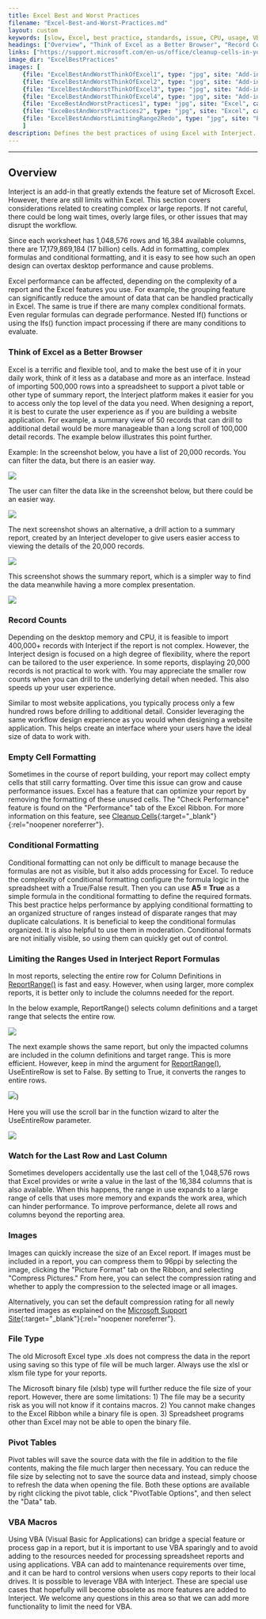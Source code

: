 ```yaml
---
title: Excel Best and Worst Practices
filename: "Excel-Best-and-Worst-Practices.md"
layout: custom
keywords: [slow, Excel, best practice, standards, issue, CPU, usage, VBA]
headings: ["Overview", "Think of Excel as a Better Browser", "Record Counts", "Empty Cell Formatting", "Conditional Formatting", "Limiting the Ranges Used in Interject Report Formulas", "Watch for the Last Row and Last Column", "Images", "File Type", "Pivot Tables", "VBA Macros"]
links: ["https://support.microsoft.com/en-us/office/cleanup-cells-in-your-workbook-edcc579f-b82f-495b-8d31-e786cd11717b", "/wIndex/ReportRange.html", "/wIndex/ReportRange.html", "https://support.microsoft.com/en-us/office/change-the-default-resolution-for-inserting-pictures-in-office-f4aca5b4-6332-48c6-9488-bf5e0094a7d2#ID0EBF=Windows"]
image_dir: "ExcelBestPractices"
images: [
	{file: "ExcelBestAndWorstThinkOfExcel1", type: "jpg", site: "Add-in", cat: "Report", sub: "", report: "Customer Aging Summary", ribbon: "", config: ""}, 
	{file: "ExcelBestAndWorstThinkOfExcel2", type: "jpg", site: "Add-in", cat: "Report", sub: "", report: "Customer Aging Summary", ribbon: "", config: ""}, 
	{file: "ExcelBestAndWorstThinkOfExcel3", type: "jpg", site: "Add-in", cat: "Data Drill", sub: "", report: "Customer Aging Summary", ribbon: "Simple", config: ""}, 
	{file: "ExcelBestAndWorstThinkOfExcel4", type: "jpg", site: "Add-in", cat: "Report", sub: "", report: "Customer Aging Detail", ribbon: "", config: ""}, 
	{file: "ExceBestAndWorstPractices1", type: "jpg", site: "Excel", cat: "Function Wizard", sub: "", report: "Customer Aging Summary", ribbon: "", config: "Yes"}, 
	{file: "ExceBestAndWorstPractices2", type: "jpg", site: "Excel", cat: "Function Wizard", sub: "", report: "Customer Aging Summary", ribbon: "", config: "Yes"}, 
	{file: "ExcelBestAndWorstLimitingRange2Redo", type: "jpg", site: "Excel", cat: "Function Wizard", sub: "", report: "Customer Aging Summary", ribbon: "", config: ""}
	]
description: Defines the best practices of using Excel with Interject.
---
```

* * *

## Overview

Interject is an add-in that greatly extends the feature set of Microsoft Excel. However, there are still limits within Excel. This section covers considerations related to creating complex or large reports. If not careful, there could be long wait times, overly large files, or other issues that may disrupt the workflow.

Since each worksheet has 1,048,576 rows and 16,384 available columns, there are 17,179,869,184 (17 billion) cells. Add in formatting, complex formulas and conditional formatting, and it is easy to see how such an open design can overtax desktop performance and cause problems.

Excel performance can be affected, depending on the complexity of a report and the Excel features you use. For example, the grouping feature can significantly reduce the amount of data that can be handled practically in Excel. The same is true if there are many complex conditional formats. Even regular formulas can degrade performance. Nested If() functions or using the Ifs() function impact processing if there are many conditions to evaluate.

### Think of Excel as a Better Browser

Excel is a terrific and flexible tool, and to make the best use of it in your daily work, think of it less as a database and more as an interface. Instead of importing 500,000 rows into a spreadsheet to support a pivot table or other type of summary report, the Interject platform makes it easier for you to access only the top level of the data you need. When designing a report, it is best to curate the user experience as if you are building a website application. For example, a summary view of 50 records that can drill to additional detail would be more manageable than a long scroll of 100,000 detail records. The example below illustrates this point further.

Example: In the screenshot below, you have a list of 20,000 records. You can filter the data, but there is an easier way.

![](/images/ExcelBestPractices/ExcelBestAndWorstThinkOfExcel1.jpg)
<br>

The user can filter the data like in the screenshot below, but there could be an easier way.

![](/images/ExcelBestPractices/ExcelBestAndWorstThinkOfExcel2.jpg)
<br>

The next screenshot shows an alternative, a drill action to a summary report, created by an Interject developer to give users easier access to viewing the details of the 20,000 records.

![](/images/ExcelBestPractices/ExcelBestAndWorstThinkOfExcel3.jpg)
<br>

This screenshot shows the summary report, which is a simpler way to find the data meanwhile having a more complex presentation.

![](/images/ExcelBestPractices/ExcelBestAndWorstThinkOfExcel4.jpg)
<br>

### Record Counts

Depending on the desktop memory and CPU, it is feasible to import 400,000+ records with Interject if the report is not complex. However, the Interject design is focused on a high degree of flexibility, where the report can be tailored to the user experience. In some reports, displaying 20,000 records is not practical to work with. You may appreciate the smaller row counts when you can drill to the underlying detail when needed. This also speeds up your user experience.

Similar to most website applications, you typically process only a few hundred rows before drilling to additional detail. Consider leveraging the same workflow design experience as you would when designing a website application. This helps create an interface where your users have the ideal size of data to work with.

### Empty Cell Formatting

Sometimes in the course of report building, your report may collect empty cells that still carry formatting. Over time this issue can grow and cause performance issues. Excel has a feature that can optimize your report by removing the formatting of these unused cells. The "Check Performance" feature is found on the "Performance" tab of the Excel Ribbon. For more information on this feature, see [Cleanup Cells](https://support.microsoft.com/en-us/office/cleanup-cells-in-your-workbook-edcc579f-b82f-495b-8d31-e786cd11717b){:target="_blank"}{:rel="noopener noreferrer"}.

### Conditional Formatting

Conditional formatting can not only be difficult to manage because the formulas are not as visible, but it also adds processing for Excel. To reduce the complexity of conditional formatting configure the formula logic in the spreadsheet with a True/False result. Then you can use **A5 = True** as a simple formula in the conditional formatting to define the required formats. This best practice helps performance by applying conditional formatting to an organized structure of ranges instead of disparate ranges that may duplicate calculations. It is beneficial to keep the conditional formulas organized. It is also helpful to use them in moderation. Conditional formats are not initially visible, so using them can quickly get out of control.

### Limiting the Ranges Used in Interject Report Formulas

In most reports, selecting the entire row for Column Definitions in [ReportRange()](/wIndex/ReportRange.html) is fast and easy. However, when using larger, more complex reports, it is better only to include the columns needed for the report.

In the below example, ReportRange() selects column definitions and a target range that selects the entire row.

![](/images/ExcelBestPractices/ExceBestAndWorstPractices1.jpg)
<br>

The next example shows the same report, but only the impacted columns are included in the column definitions and target range. This is more efficient. However, keep in mind the argument for [ReportRange()](/wIndex/ReportRange.html), UseEntireRow is set to False. By setting to True, it converts the ranges to entire rows.

![](/images/ExcelBestPractices/ExceBestAndWorstPractices2.jpg))
<br>

Here you will use the scroll bar in the function wizard to alter the UseEntireRow parameter.

![](/images/ExcelBestPractices/ExcelBestAndWorstLimitingRange2Redo.jpg)
<br>

### Watch for the Last Row and Last Column

Sometimes developers accidentally use the last cell of the 1,048,576 rows that Excel provides or write a value in the last of the 16,384 columns that is also available. When this happens, the range in use expands to a large range of cells that uses more memory and expands the work area, which can hinder performance. To improve performance, delete all rows and columns beyond the reporting area.

### Images

Images can quickly increase the size of an Excel report. If images must be included in a report, you can compress them to 96ppi by selecting the image, clicking the "Picture Format" tab on the Ribbon, and selecting "Compress Pictures." From here, you can select the compression rating and whether to apply the compression to the selected image or all images.

Alternatively, you can set the default compression rating for all newly inserted images as explained on the [Microsoft Support Site](https://support.microsoft.com/en-us/office/change-the-default-resolution-for-inserting-pictures-in-office-f4aca5b4-6332-48c6-9488-bf5e0094a7d2#ID0EBF=Windows){:target="_blank"}{:rel="noopener noreferrer"}.

### File Type

The old Microsoft Excel type .xls does not compress the data in the report using saving so this type of file will be much larger. Always use the xlsl or xlsm file type for your reports.

The Microsoft binary file (xlsb) type will further reduce the file size of your report. However, there are some limitations: 1) The file may be a security risk as you will not know if it contains macros. 2) You cannot make changes to the Excel Ribbon while a binary file is open. 3) Spreadsheet programs other than Excel may not be able to open the binary file.

### Pivot Tables

Pivot tables will save the source data with the file in addition to the file contents, making the file much larger then necessary. You can reduce the file size by selecting not to save the source data and instead, simply choose to refresh the data when opening the file. Both these options are available by right clicking the pivot table, click "PivotTable Options", and then select the "Data" tab.

### VBA Macros

Using VBA (Visual Basic for Applications) can bridge a special feature or process gap in a report, but it is important to use VBA sparingly and to avoid adding to the resources needed for processing spreadsheet reports and using applications. VBA can add to maintenance requirements over time, and it can be hard to control versions when users copy reports to their local drives. It is possible to leverage VBA with Interject. These are special use cases that hopefully will become obsolete as more features are added to Interject. We welcome any questions in this area so that we can add more functionality to limit the need for VBA.
